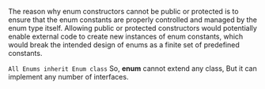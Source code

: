 The reason why enum constructors cannot be public or protected is to
ensure that the enum constants are properly controlled and managed by the enum type itself.
Allowing public or protected constructors would potentially enable external code to 
create new instances of enum constants, which would break the intended design of enums 
as a finite set of predefined constants.

```All Enums inherit Enum class```
So, **enum** cannot extend any class, But it can implement any number of interfaces.